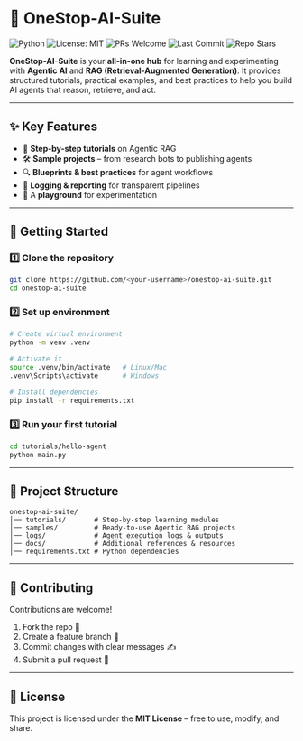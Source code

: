 # 🧠 OneStop-AI-Suite  

![Python](https://img.shields.io/badge/AI_RAG_AgenticAI_AgenticRAG-blue.svg)  ![License: MIT](https://img.shields.io/badge/License-MIT-green.svg)  ![PRs Welcome](https://img.shields.io/badge/PRs-welcome-rightgreen.svg)  ![Last Commit](https://img.shields.io/github/last-commit/theunrealfusion/onestop-ai-suite)  ![Repo Stars](https://img.shields.io/github/stars/theunrealfusion/onestop-ai-suite?style=social)  

**OneStop-AI-Suite** is your **all-in-one hub** for learning and experimenting with **Agentic AI** and **RAG (Retrieval-Augmented Generation)**.
It provides structured tutorials, practical examples, and best practices to help you build AI agents that reason, retrieve, and act.

---

## ✨ Key Features

* 📘 **Step-by-step tutorials** on Agentic RAG
* 🛠️ **Sample projects** – from research bots to publishing agents
* 🔍 **Blueprints & best practices** for agent workflows
* 📝 **Logging & reporting** for transparent pipelines
* 🧪 A **playground** for experimentation

---

## 🚀 Getting Started

### 1️⃣ Clone the repository

```bash
git clone https://github.com/<your-username>/onestop-ai-suite.git
cd onestop-ai-suite
```

### 2️⃣ Set up environment

```bash
# Create virtual environment
python -m venv .venv

# Activate it
source .venv/bin/activate   # Linux/Mac
.venv\Scripts\activate      # Windows

# Install dependencies
pip install -r requirements.txt
```

### 3️⃣ Run your first tutorial

```bash
cd tutorials/hello-agent
python main.py
```

---

## 📂 Project Structure

```
onestop-ai-suite/
│── tutorials/       # Step-by-step learning modules  
│── samples/         # Ready-to-use Agentic RAG projects  
│── logs/            # Agent execution logs & outputs  
│── docs/            # Additional references & resources  
│── requirements.txt # Python dependencies  
```

---

## 🤝 Contributing

Contributions are welcome!

1. Fork the repo 🍴
2. Create a feature branch 🌱
3. Commit changes with clear messages ✍️
4. Submit a pull request 🔄

---

## 📜 License

This project is licensed under the **MIT License** – free to use, modify, and share.
